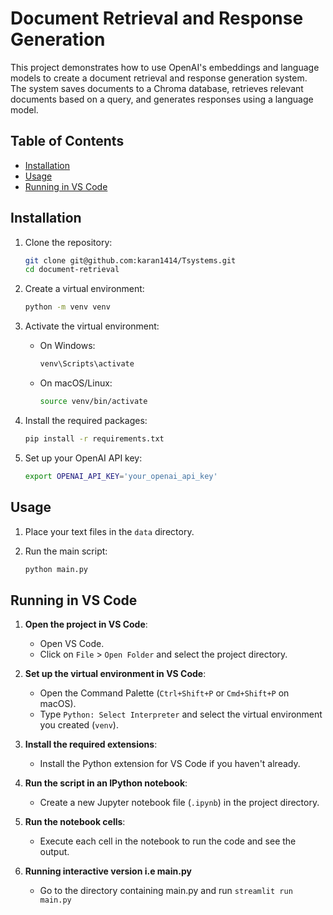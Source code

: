 
# Document Retrieval and Response Generation

This project demonstrates how to use OpenAI's embeddings and language models to create a document retrieval and response generation system. The system saves documents to a Chroma database, retrieves relevant documents based on a query, and generates responses using a language model.

## Table of Contents

- [Installation](#installation)
- [Usage](#usage)
- [Running in VS Code](#running-in-vs-code)

## Installation

1. Clone the repository:
    ```sh
    git clone git@github.com:karan1414/Tsystems.git
    cd document-retrieval
    ```

2. Create a virtual environment:
    ```sh
    python -m venv venv
    ```

3. Activate the virtual environment:
    - On Windows:
        ```sh
        venv\Scripts\activate
        ```
    - On macOS/Linux:
        ```sh
        source venv/bin/activate
        ```

4. Install the required packages:
    ```sh
    pip install -r requirements.txt
    ```

5. Set up your OpenAI API key:
    ```sh
    export OPENAI_API_KEY='your_openai_api_key'
    ```

## Usage

1. Place your text files in the `data` directory.

2. Run the main script:
    ```sh
    python main.py
    ```


## Running in VS Code

1. **Open the project in VS Code**:
    - Open VS Code.
    - Click on `File` > `Open Folder` and select the project directory.

2. **Set up the virtual environment in VS Code**:
    - Open the Command Palette (`Ctrl+Shift+P` or `Cmd+Shift+P` on macOS).
    - Type `Python: Select Interpreter` and select the virtual environment you created (`venv`).

3. **Install the required extensions**:
    - Install the Python extension for VS Code if you haven't already.

4. **Run the script in an IPython notebook**:
    - Create a new Jupyter notebook file (`.ipynb`) in the project directory.

5. **Run the notebook cells**:
    - Execute each cell in the notebook to run the code and see the output.

6. **Running interactive version i.e main.py**
    - Go to the directory containing main.py and run `streamlit run main.py`
